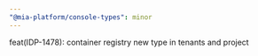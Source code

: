 ```yaml
---
"@mia-platform/console-types": minor
---
```


feat(IDP-1478): container registry new type in tenants and project
